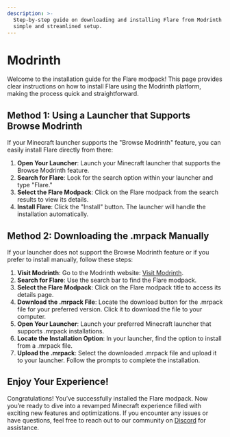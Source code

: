 ```yaml
---
description: >-
  Step-by-step guide on downloading and installing Flare from Modrinth for a
  simple and streamlined setup.
---
```


# Modrinth

Welcome to the installation guide for the Flare modpack! This page provides clear instructions on how to install Flare using the Modrinth platform, making the process quick and straightforward.

## Method 1: Using a Launcher that Supports Browse Modrinth

If your Minecraft launcher supports the "Browse Modrinth" feature, you can easily install Flare directly from there:

1. **Open Your Launcher**: Launch your Minecraft launcher that supports the Browse Modrinth feature.
2. **Search for Flare**: Look for the search option within your launcher and type "Flare."
3. **Select the Flare Modpack**: Click on the Flare modpack from the search results to view its details.
4. **Install Flare**: Click the "Install" button. The launcher will handle the installation automatically.

## Method 2: Downloading the .mrpack Manually

If your launcher does not support the Browse Modrinth feature or if you prefer to install manually, follow these steps:

1. **Visit Modrinth**: Go to the Modrinth website: [Visit Modrinth](https://modrinth.com).
2. **Search for Flare**: Use the search bar to find the Flare modpack.
3. **Select the Flare Modpack**: Click on the Flare modpack title to access its details page.
4. **Download the .mrpack File**: Locate the download button for the .mrpack file for your preferred version. Click it to download the file to your computer.
5. **Open Your Launcher**: Launch your preferred Minecraft launcher that supports .mrpack installations.
6. **Locate the Installation Option**: In your launcher, find the option to install from a .mrpack file.
7. **Upload the .mrpack**: Select the downloaded .mrpack file and upload it to your launcher. Follow the prompts to complete the installation.

## Enjoy Your Experience!

Congratulations! You’ve successfully installed the Flare modpack. Now you’re ready to dive into a revamped Minecraft experience filled with exciting new features and optimizations. If you encounter any issues or have questions, feel free to reach out to our community on [Discord](https://flr.rf.gd/discord) for assistance.
